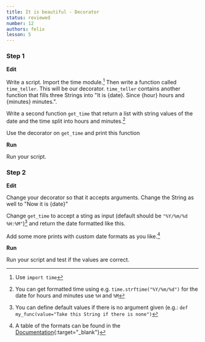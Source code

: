 ```yaml
---
title: It is beautiful - Decorator
status: reviewed
number: 12
authors: felix
lesson: 5
---
```


### Step 1

__Edit__

Write a script. Import the time module.[^time]
Then write a function called `time_teller`. This will be our decorator. `time_teller` contains another function that fills three Strings into "It is {date}. Since {hour} hours and {minutes} minutes.".

[^time]:
    Use `import time`

Write a second function `get_time` that return a list with string values of the date and the time split into hours and minutes.[^usetime]

Use the decorator on `get_time` and print this function

[^usetime]:
    You can get formatted time using e.g. `time.strftime("%Y/%m/%d")` for the date for hours and minutes use `%H` and `%M`

__Run__

Run your script.

### Step 2

__Edit__

Change your decorator so that it accepts arguments. Change the String as well to "Now it is {date}"

Change `get_time` to accept a sting as input (default should be `"%Y/%m/%d %H:%M"`)[^default] and return the date formatted like this.

[^default]:
    You can define default values if there is no argument given (e.g.: `def my_func(value="Take this String if there is none")`

Add some more prints with custom date formats as you like.[^dateformats]

__Run__

Run your script and test if the values are correct.

[^dateformats]:
    A table of the formats can be found in the [Documentation](https://docs.python.org/3.4/library/time.html#module-time){:target="_blank"}
